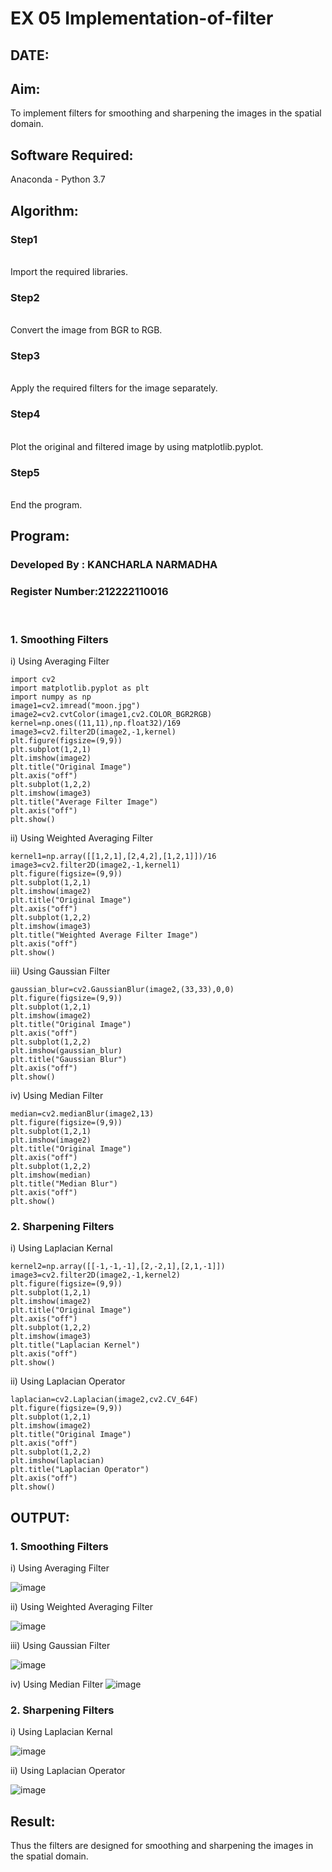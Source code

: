 # EX 05 Implementation-of-filter
## DATE:
## Aim:
To implement filters for smoothing and sharpening the images in the spatial domain.

## Software Required:
Anaconda - Python 3.7

## Algorithm:
### Step1
</br>
Import the required libraries.
</br> 

### Step2
</br>
Convert the image from BGR to RGB.
</br> 

### Step3
</br>
Apply the required filters for the image separately.
</br> 

### Step4
</br>
Plot the original and filtered image by using matplotlib.pyplot.
</br> 

### Step5
</br>
End the program.
</br> 

## Program:
### Developed By   : KANCHARLA NARMADHA
### Register Number:212222110016
</br>

### 1. Smoothing Filters

i) Using Averaging Filter
```
import cv2
import matplotlib.pyplot as plt
import numpy as np
image1=cv2.imread("moon.jpg")
image2=cv2.cvtColor(image1,cv2.COLOR_BGR2RGB)
kernel=np.ones((11,11),np.float32)/169
image3=cv2.filter2D(image2,-1,kernel)
plt.figure(figsize=(9,9))
plt.subplot(1,2,1)
plt.imshow(image2)
plt.title("Original Image")
plt.axis("off")
plt.subplot(1,2,2)
plt.imshow(image3)
plt.title("Average Filter Image")
plt.axis("off")
plt.show()
```
ii) Using Weighted Averaging Filter
```
kernel1=np.array([[1,2,1],[2,4,2],[1,2,1]])/16
image3=cv2.filter2D(image2,-1,kernel1)
plt.figure(figsize=(9,9))
plt.subplot(1,2,1)
plt.imshow(image2)
plt.title("Original Image")
plt.axis("off")
plt.subplot(1,2,2)
plt.imshow(image3)
plt.title("Weighted Average Filter Image")
plt.axis("off")
plt.show()
```
iii) Using Gaussian Filter
```
gaussian_blur=cv2.GaussianBlur(image2,(33,33),0,0)
plt.figure(figsize=(9,9))
plt.subplot(1,2,1)
plt.imshow(image2)
plt.title("Original Image")
plt.axis("off")
plt.subplot(1,2,2)
plt.imshow(gaussian_blur)
plt.title("Gaussian Blur")
plt.axis("off")
plt.show()
```

iv) Using Median Filter
```
median=cv2.medianBlur(image2,13)
plt.figure(figsize=(9,9))
plt.subplot(1,2,1)
plt.imshow(image2)
plt.title("Original Image")
plt.axis("off")
plt.subplot(1,2,2)
plt.imshow(median)
plt.title("Median Blur")
plt.axis("off")
plt.show()
```

### 2. Sharpening Filters
i) Using Laplacian Kernal
```
kernel2=np.array([[-1,-1,-1],[2,-2,1],[2,1,-1]])
image3=cv2.filter2D(image2,-1,kernel2)
plt.figure(figsize=(9,9))
plt.subplot(1,2,1)
plt.imshow(image2)
plt.title("Original Image")
plt.axis("off")
plt.subplot(1,2,2)
plt.imshow(image3)
plt.title("Laplacian Kernel")
plt.axis("off")
plt.show()
```
ii) Using Laplacian Operator
```
laplacian=cv2.Laplacian(image2,cv2.CV_64F)
plt.figure(figsize=(9,9))
plt.subplot(1,2,1)
plt.imshow(image2)
plt.title("Original Image")
plt.axis("off")
plt.subplot(1,2,2)
plt.imshow(laplacian)
plt.title("Laplacian Operator")
plt.axis("off")
plt.show()
```

## OUTPUT:
### 1. Smoothing Filters

i) Using Averaging Filter

![image](https://github.com/kancharlaNarmadha/Implementation-of-filter/assets/119559316/49b55e39-a52a-4735-b4e9-eea424b6cd3e)



ii) Using Weighted Averaging Filter

![image](https://github.com/kancharlaNarmadha/Implementation-of-filter/assets/119559316/b03e51a7-6664-4a07-a5e0-37fae026fb4f)



iii) Using Gaussian Filter

![image](https://github.com/kancharlaNarmadha/Implementation-of-filter/assets/119559316/8fe8db59-236b-4e0f-b764-fd49aaff7ea0)



iv) Using Median Filter
![image](https://github.com/kancharlaNarmadha/Implementation-of-filter/assets/119559316/a5601b2f-2840-4763-aa78-4014737515bf)



### 2. Sharpening Filters

i) Using Laplacian Kernal

![image](https://github.com/kancharlaNarmadha/Implementation-of-filter/assets/119559316/9d4a1e94-f76d-4662-b033-b411acc0780d)



ii) Using Laplacian Operator

![image](https://github.com/kancharlaNarmadha/Implementation-of-filter/assets/119559316/82a1b005-d456-48f4-ab59-e471df23db84)




## Result:
Thus the filters are designed for smoothing and sharpening the images in the spatial domain.

